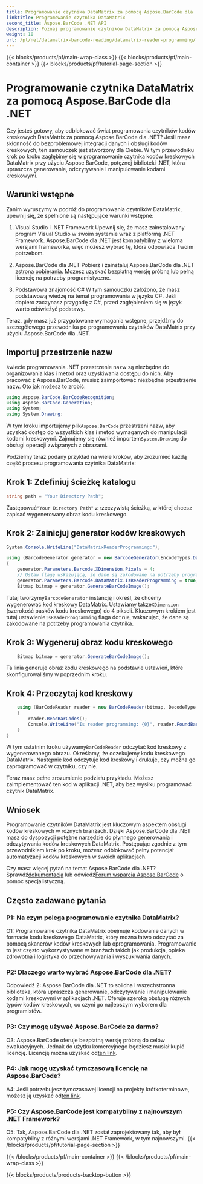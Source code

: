 ```yaml
---
title: Programowanie czytnika DataMatrix za pomocą Aspose.BarCode dla .NET
linktitle: Programowanie czytnika DataMatrix
second_title: Aspose.BarCode .NET API
description: Poznaj programowanie czytników DataMatrix za pomocą Aspose.BarCode dla .NET. Z tego obszernego przewodnika dowiesz się, jak generować i odczytywać kody kreskowe DataMatrix w aplikacjach .NET.
weight: 10
url: /pl/net/datamatrix-barcode-reading/datamatrix-reader-programming/
---
```


{{< blocks/products/pf/main-wrap-class >}}
{{< blocks/products/pf/main-container >}}
{{< blocks/products/pf/tutorial-page-section >}}

# Programowanie czytnika DataMatrix za pomocą Aspose.BarCode dla .NET

Czy jesteś gotowy, aby odblokować świat programowania czytników kodów kreskowych DataMatrix za pomocą Aspose.BarCode dla .NET? Jeśli masz skłonność do bezproblemowej integracji danych i obsługi kodów kreskowych, ten samouczek jest stworzony dla Ciebie. W tym przewodniku krok po kroku zagłębimy się w programowanie czytnika kodów kreskowych DataMatrix przy użyciu Aspose.BarCode, potężnej biblioteki .NET, która upraszcza generowanie, odczytywanie i manipulowanie kodami kreskowymi. 

## Warunki wstępne

Zanim wyruszymy w podróż do programowania czytników DataMatrix, upewnij się, że spełnione są następujące warunki wstępne:

1. Visual Studio i .NET Framework
Upewnij się, że masz zainstalowany program Visual Studio w swoim systemie wraz z platformą .NET Framework. Aspose.BarCode dla .NET jest kompatybilny z wieloma wersjami frameworka, więc możesz wybrać tę, która odpowiada Twoim potrzebom.

2. Aspose.BarCode dla .NET
 Pobierz i zainstaluj Aspose.BarCode dla .NET z[strona pobierania](https://releases.aspose.com/barcode/net/). Możesz uzyskać bezpłatną wersję próbną lub pełną licencję na potrzeby programistyczne.

3. Podstawowa znajomość C#
W tym samouczku założono, że masz podstawową wiedzę na temat programowania w języku C#. Jeśli dopiero zaczynasz przygodę z C#, przed zagłębieniem się w język warto odświeżyć podstawy.

Teraz, gdy masz już przygotowane wymagania wstępne, przejdźmy do szczegółowego przewodnika po programowaniu czytników DataMatrix przy użyciu Aspose.BarCode dla .NET.

## Importuj przestrzenie nazw

świecie programowania .NET przestrzenie nazw są niezbędne do organizowania klas i metod oraz uzyskiwania dostępu do nich. Aby pracować z Aspose.BarCode, musisz zaimportować niezbędne przestrzenie nazw. Oto jak możesz to zrobić:

```csharp
using Aspose.BarCode.BarCodeRecognition;
using Aspose.BarCode.Generation;
using System;
using System.Drawing;
```

 W tym kroku importujemy plik`Aspose.BarCode` przestrzeni nazw, aby uzyskać dostęp do wszystkich klas i metod wymaganych do manipulacji kodami kreskowymi. Zajmujemy się również importem`System.Drawing` do obsługi operacji związanych z obrazami.

Podzielmy teraz podany przykład na wiele kroków, aby zrozumieć każdą część procesu programowania czytnika DataMatrix:

## Krok 1: Zdefiniuj ścieżkę katalogu

```csharp
string path = "Your Directory Path";
```

 Zastępować`"Your Directory Path"` z rzeczywistą ścieżką, w której chcesz zapisać wygenerowany obraz kodu kreskowego.

## Krok 2: Zainicjuj generator kodów kreskowych

```csharp
System.Console.WriteLine("DataMatrixReaderProgramming:");

using (BarcodeGenerator generator = new BarcodeGenerator(EncodeTypes.DataMatrix, "Aspose"))
{
    generator.Parameters.Barcode.XDimension.Pixels = 4;
    // Ustaw flagę wskazującą, że dane są zakodowane na potrzeby programowania czytnika
    generator.Parameters.Barcode.DataMatrix.IsReaderProgramming = true;
    Bitmap bitmap = generator.GenerateBarCodeImage();
```

 Tutaj tworzymy`BarcodeGenerator` instancję i określ, że chcemy wygenerować kod kreskowy DataMatrix. Ustawiamy także`XDimension` (szerokość pasków kodu kreskowego) do 4 pikseli. Kluczowym krokiem jest tutaj ustawienie`IsReaderProgramming` flaga do`true`, wskazując, że dane są zakodowane na potrzeby programowania czytnika.

## Krok 3: Wygeneruj obraz kodu kreskowego

```csharp
    Bitmap bitmap = generator.GenerateBarCodeImage();
```

Ta linia generuje obraz kodu kreskowego na podstawie ustawień, które skonfigurowaliśmy w poprzednim kroku.

## Krok 4: Przeczytaj kod kreskowy

```csharp
    using (BarCodeReader reader = new BarCodeReader(bitmap, DecodeType.DataMatrix))
    {
        reader.ReadBarCodes();
        Console.WriteLine("Is reader programming: {0}", reader.FoundBarCodes[0].Extended.DataMatrix.IsReaderProgramming);
    }
}
```

 W tym ostatnim kroku używamy`BarCodeReader` odczytać kod kreskowy z wygenerowanego obrazu. Określamy, że oczekujemy kodu kreskowego DataMatrix. Następnie kod odczytuje kod kreskowy i drukuje, czy można go zaprogramować w czytniku, czy nie.

Teraz masz pełne zrozumienie podziału przykładu. Możesz zaimplementować ten kod w aplikacji .NET, aby bez wysiłku programować czytnik DataMatrix.

## Wniosek

Programowanie czytników DataMatrix jest kluczowym aspektem obsługi kodów kreskowych w różnych branżach. Dzięki Aspose.BarCode dla .NET masz do dyspozycji potężne narzędzie do płynnego generowania i odczytywania kodów kreskowych DataMatrix. Postępując zgodnie z tym przewodnikiem krok po kroku, możesz odblokować pełny potencjał automatyzacji kodów kreskowych w swoich aplikacjach.

 Czy masz więcej pytań na temat Aspose.BarCode dla .NET? Sprawdź[dokumentacja](https://reference.aspose.com/barcode/net/) lub odwiedź[Forum wsparcia Aspose.BarCode](https://forum.aspose.com/c/barcode/13) o pomoc specjalistyczną.

## Często zadawane pytania

### P1: Na czym polega programowanie czytnika DataMatrix?

O1: Programowanie czytnika DataMatrix obejmuje kodowanie danych w formacie kodu kreskowego DataMatrix, który można łatwo odczytać za pomocą skanerów kodów kreskowych lub oprogramowania. Programowanie to jest często wykorzystywane w branżach takich jak produkcja, opieka zdrowotna i logistyka do przechowywania i wyszukiwania danych.

### P2: Dlaczego warto wybrać Aspose.BarCode dla .NET?

Odpowiedź 2: Aspose.BarCode dla .NET to solidna i wszechstronna biblioteka, która upraszcza generowanie, odczytywanie i manipulowanie kodami kreskowymi w aplikacjach .NET. Oferuje szeroką obsługę różnych typów kodów kreskowych, co czyni go najlepszym wyborem dla programistów.

### P3: Czy mogę używać Aspose.BarCode za darmo?

 O3: Aspose.BarCode oferuje bezpłatną wersję próbną do celów ewaluacyjnych. Jednak do użytku komercyjnego będziesz musiał kupić licencję. Licencję można uzyskać od[ten link](https://purchase.aspose.com/buy).

### P4: Jak mogę uzyskać tymczasową licencję na Aspose.BarCode?

 A4: Jeśli potrzebujesz tymczasowej licencji na projekty krótkoterminowe, możesz ją uzyskać od[ten link](https://purchase.aspose.com/temporary-license/).

### P5: Czy Aspose.BarCode jest kompatybilny z najnowszym .NET Framework?

O5: Tak, Aspose.BarCode dla .NET został zaprojektowany tak, aby był kompatybilny z różnymi wersjami .NET Framework, w tym najnowszymi.
{{< /blocks/products/pf/tutorial-page-section >}}

{{< /blocks/products/pf/main-container >}}
{{< /blocks/products/pf/main-wrap-class >}}

{{< blocks/products/products-backtop-button >}}
